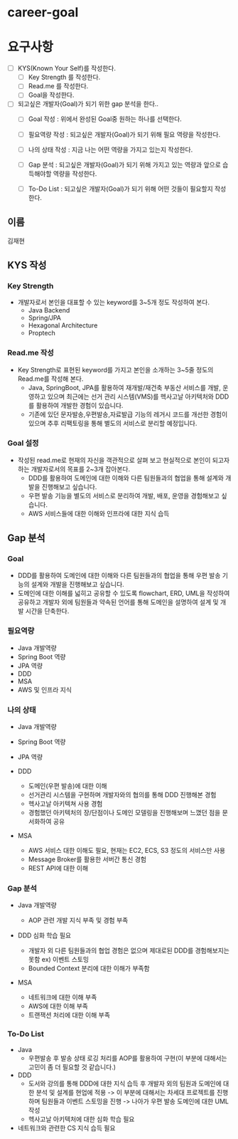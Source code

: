 # career-goal

# 요구사항
- [ ] KYS(Known Your Self)를 작성한다.
    - [ ] Key Strength 를 작성한다.
    - [ ] Read.me 를 작성한다.
    - [ ] Goal을 작성한다.
- [ ] 되고싶은 개발자(Goal)가 되기 위한 gap 분석을 한다..
    - [ ] Goal 작성 : 위에서 완성된 Goal중 원하는 하나를 선택한다.
    - [ ] 필요역량 작성 : 되고싶은 개발자(Goal)가 되기 위해 필요 역량을 작성한다.
    - [ ] 나의 상태 작성 : 지금 나는 어떤 역량을 가지고 있는지 작성한다.
    - [ ] Gap 분석 : 되고싶은 개발자(Goal)가 되기 위해 가지고 있는 역량과 앞으로 습득해야할 역량을 작성한다.
    - [ ] To-Do List : 되고싶은 개발자(Goal)가 되기 위해 어떤 것들이 필요할지 작성한다.


## 이름
김재현
## KYS 작성
### Key Strength
- 개발자로서 본인을 대표할 수 있는 keyword를 3~5개 정도 작성하여 본다. 
    - Java Backend
    - Spring/JPA
    - Hexagonal Architecture
    - Proptech

### Read.me 작성
- Key Strength로 표현된 keyword를 가지고 본인을 소개하는 3~5줄 정도의 Read.me를 작성해 본다.
    - Java, SpringBoot, JPA를 활용하여 재개발/재건축 부동산 서비스를 개발, 운영하고 있으며 최근에는 선거 관리 시스템(VMS)를 헥사고날 아키텍처와 DDD를 활용하여 개발한 경험이 있습니다. 
    - 기존에 있던 문자발송,우편발송,자료발급 기능의 레거시 코드를 개선한 경험이 있으며 추후 리팩토링을 통해 별도의 서비스로 분리할 예정입니다. 

### Goal 설정
- 작성된 read.me로 현재의 자신을 객관적으로 살펴 보고 현실적으로 본인이 되고자하는 개발자로서의 목표를 2~3개 잡아본다.
    - DDD를 활용하여 도메인에 대한 이해와 다른 팀원들과의 협업을 통해 설계와 개발을 진행해보고 싶습니다.
    - 우편 발송 기능을 별도의 서비스로 분리하여 개발, 배포, 운영을 경험해보고 싶습니다.
    - AWS 서비스들에 대한 이해와 인프라에 대한 지식 습득

## Gap 분석
### Goal
- DDD를 활용하여 도메인에 대한 이해와 다른 팀원들과의 협업을 통해 우편 발송 기능의 설계와 개발을 진행해보고 싶습니다.
- 도메인에 대한 이해를 넓히고 공유할 수 있도록 flowchart, ERD, UML을 작성하여 공유하고 개발자 외에 팀원들과 약속된 언어를 통해 도메인을 설명하여 설계 및 개발 시간을 단축한다.

### 필요역량
- Java 개발역량
- Spring Boot 역량
- JPA 역량
- DDD
- MSA
- AWS 및 인프라 지식

### 나의 상태
- Java 개발역량
- Spring Boot 역량
- JPA 역량
- DDD
  - 도메인(우편 발송)에 대한 이해
  - 선거관리 시스템을 구현하며 개발자와의 협의를 통해 DDD 진행해본 경험
  - 헥사고날 아키텍쳐 사용 경험
  - 경험했던 아키텍처의 장/단점이나 도메인 모델링을 진행해보며 느꼈던 점을 문서화하여 공유

- MSA
  - AWS 서비스 대한 이해도 필요, 현재는 EC2, ECS, S3 정도의 서비스만 사용
  - Message Broker를 활용한 서버간 통신 경험
  - REST API에 대한 이해

### Gap 분석
- Java 개발역량
  - AOP 관련 개발 지식 부족 및 경험 부족

- DDD 심화 학습 필요
  - 개발자 외 다른 팀원들과의 협업 경험은 없으며 제대로된 DDD를 경험해보지는 못함 ex) 이벤트 스토밍
  - Bounded Context 분리에 대한 이해가 부족함

- MSA
  - 네트워크에 대한 이해 부족
  - AWS에 대한 이해 부족
  - 트랜잭션 처리에 대한 이해 부족

### To-Do List
- Java
  - 우편발송 후 발송 상태 로깅 처리를 AOP를 활용하여 구현(이 부분에 대해서는 고민이 좀 더 필요할 것 같습니다.) 
- DDD
  - 도서와 강의를 통해 DDD에 대한 지식 습득 후 개발자 외의 팀원과 도메인에 대한 분석 및 설계를 현업에 적용
    -> 이 부분에 대해서는 차세대 프로젝트를 진행하며 팀원들과 이벤트 스토밍을 진행
    -> 나아가 우편 발송 도메인에 대한 UML 작성
  - 헥사고날 아키텍처에 대한 심화 학습 필요
- 네트워크와 관련한 CS 지식 습득 필요




